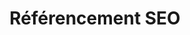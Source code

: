 ---
slug: x-seo
title: Référencement SEO
category: smartcatalog
subcategory: argument
sort: 2
icon: google
description: Grâce au Smart Catalog, chacun de vos produits bénéficie d'un référencement optimisé sur Google. C'est comme cela qu'Amazon est devenu si puissant, nous vous faisons profiter de la même méthode.
argument: yes
---